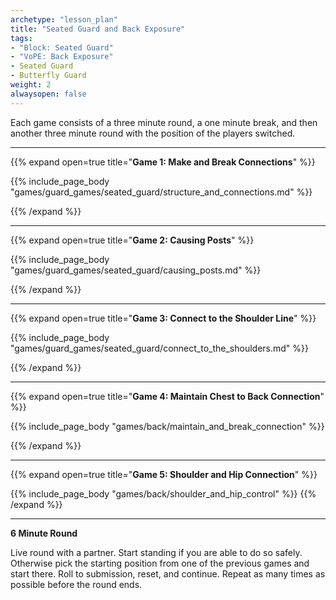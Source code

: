 ```yaml
--- 
archetype: "lesson_plan" 
title: "Seated Guard and Back Exposure"
tags: 
- "Block: Seated Guard"
- "VoPE: Back Exposure"
- Seated Guard
- Butterfly Guard
weight: 2
alwaysopen: false 
---
```




Each game consists of a three minute round, a one minute break, and then another three minute round with the position of the players switched. 

---
{{% expand open=true title="**Game 1: Make and Break Connections**" %}}

{{% include_page_body "games/guard_games/seated_guard/structure_and_connections.md" %}}

{{% /expand %}}

---
{{% expand open=true title="**Game 2: Causing Posts**" %}}

{{% include_page_body "games/guard_games/seated_guard/causing_posts.md" %}}

{{% /expand %}}

---
{{% expand open=true title="**Game 3: Connect to the Shoulder Line**" %}}

{{% include_page_body "games/guard_games/seated_guard/connect_to_the_shoulders.md" %}}

{{% /expand %}}

---
{{% expand open=true title="**Game 4: Maintain Chest to Back Connection**" %}}

{{% include_page_body "games/back/maintain_and_break_connection" %}}

{{% /expand %}}

---
{{% expand open=true title="**Game 5: Shoulder and Hip Connection**" %}}


{{% include_page_body "games/back/shoulder_and_hip_control" %}}
{{% /expand %}}

---
**6 Minute Round**

Live round with a partner. Start standing if you are able to do so safely. Otherwise pick the starting position from one of the previous games and start there. Roll to submission, reset, and continue. Repeat as many times as possible before the round ends. 



